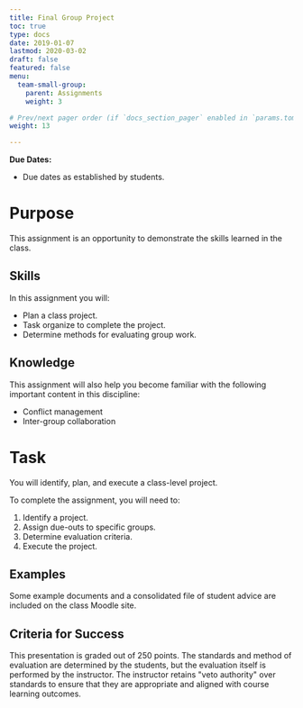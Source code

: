 ```yaml
---
title: Final Group Project
toc: true
type: docs
date: 2019-01-07
lastmod: 2020-03-02
draft: false
featured: false
menu:
  team-small-group:
    parent: Assignments
    weight: 3

# Prev/next pager order (if `docs_section_pager` enabled in `params.toml`)
weight: 13

---
```


**Due Dates:**

  * Due dates as established by students.

# Purpose

This assignment is an opportunity to demonstrate the skills learned in the class.

## Skills

In this assignment you will:

* Plan a class project.
* Task organize to complete the project.
* Determine methods for evaluating group work.

## Knowledge

This assignment will also help you become familiar with the following important content in this discipline:

* Conflict management
* Inter-group collaboration

# Task

You will identify, plan, and execute a class-level project.

To complete the assignment, you will need to:

1. Identify a project.
2. Assign due-outs to specific groups.
3. Determine evaluation criteria.
4. Execute the project.

## Examples

Some example documents and a consolidated file of student advice are included on the class Moodle site.

<!--
Here is an example debate.[^student-permission]

{{< youtube 9oiPG1VIzR4 >}}
-->

## Criteria for Success

This presentation is graded out of 250 points.
The standards and method of evaluation are determined by the students, but the evaluation itself is performed by the instructor.
The instructor retains "veto authority" over standards to ensure that they are appropriate and aligned with course learning outcomes.

<!--
Component                       | Points
--------------------------------|-------
Topic Reserved                  | 5
Preparation Outline (on time)   | 5
Visual Aid (on time)            | 5
Presentation Delivered(on time) | 10
-->

<!--
Acknowledgments
===============
-->
<!--
[^student-permission]: Many thanks to the students who have given me permission to use examples based on their work. Student consent forms are on file.
-->

<!-- Links -->

<!-- Previous Versions:

   v#   | Date       | Modifications
  ------|------------|:--------------
  v1.00 | 2020-03-02 | Written out now
  v0.00 | 2020-01-07 | Initial version

-->
